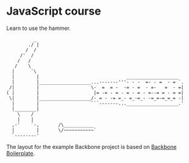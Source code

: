 JavaScript course
=================

Learn to use the hammer.

              _
            ./ |
           /  /
         /'  /
        /   /
       /    \
      |      `\
      |        |                                ___________________
      |        |___________________...-------'''- - -  =- - =  - = `.
     /|        |                   \-  =  = -  -= - =  - =-   =  - =|
    ( |        |                    |= -= - = - = - = - =--= = - = =|
     \|        |___________________/- = - -= =_- =_-=_- -=_=-=_=_= -|
      |        |                   ```-------...___________________.'
      |________|
        \    /
        |    |
      ,-'    `-,       /\___________
      |        |       \/~~~~~~~~~~~`
      `--------'

The layout for the example Backbone project is based on
[Backbone Boilerplate](https://github.com/tbranyen/backbone-boilerplate/).

